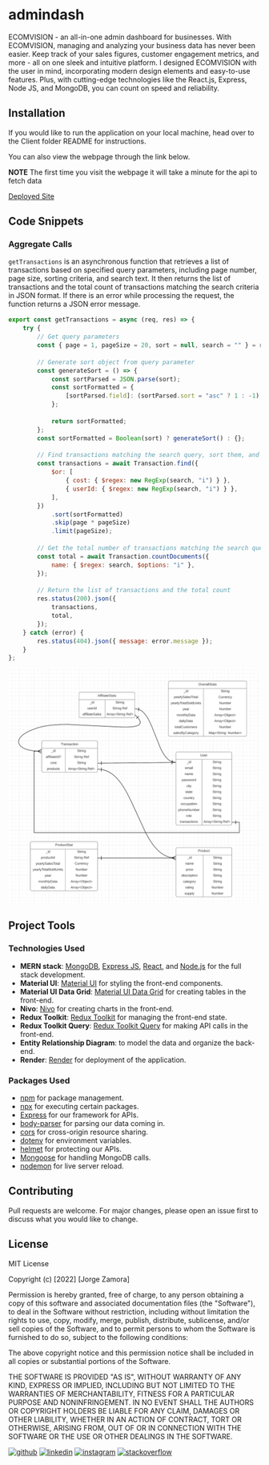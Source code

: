 # admindash
ECOMVISION - an all-in-one admin dashboard for businesses. With ECOMVISION, managing and analyzing your business data has never been easier. Keep track of your sales figures, customer engagement metrics, and more - all on one sleek and intuitive platform. I designed ECOMVISION with the user in mind, incorporating modern design elements and easy-to-use features. Plus, with cutting-edge technologies like the React.js, Express, Node JS, and MongoDB, you can count on speed and reliability.
  

## Installation
If you would like to run the application on your local machine, head over to the Client folder README for instructions.

You can also view the webpage through the link below. 

**NOTE** The first time you visit the webpage it will take a minute for the api to fetch data

[Deployed Site](https://adminclient-nfme.onrender.com)




## Code Snippets

### Aggregate Calls

`getTransactions` is an asynchronous function that retrieves a list of transactions based on specified query parameters, including page number, page size, sorting criteria, and search text. It then returns the list of transactions and the total count of transactions matching the search criteria in JSON format. If there is an error while processing the request, the function returns a JSON error message.

```js
export const getTransactions = async (req, res) => {
    try {
        // Get query parameters
        const { page = 1, pageSize = 20, sort = null, search = "" } = req.query;

        // Generate sort object from query parameter
        const generateSort = () => {
            const sortParsed = JSON.parse(sort);
            const sortFormatted = {
                [sortParsed.field]: (sortParsed.sort = "asc" ? 1 : -1),
            };

            return sortFormatted;
        };
        const sortFormatted = Boolean(sort) ? generateSort() : {};

        // Find transactions matching the search query, sort them, and paginate the results
        const transactions = await Transaction.find({
            $or: [
                { cost: { $regex: new RegExp(search, "i") } },
                { userId: { $regex: new RegExp(search, "i") } },
            ],
        })
            .sort(sortFormatted)
            .skip(page * pageSize)
            .limit(pageSize);

        // Get the total number of transactions matching the search query
        const total = await Transaction.countDocuments({
            name: { $regex: search, $options: "i" },
        });

        // Return the list of transactions and the total count
        res.status(200).json({
            transactions,
            total,
        });
    } catch (error) {
        res.status(404).json({ message: error.message });
    }
};
```



![Data Model](./assets/datamodel.png)




## Project Tools

### Technologies Used

- **MERN stack**: [MongoDB](https://www.mongodb.com/), [Express JS](https://expressjs.com/), [React](https://reactjs.org/), and [Node.js](https://nodejs.org/) for the full stack development.
- **Material UI**: [Material UI](https://mui.com/) for styling the front-end components.
- **Material UI Data Grid**: [Material UI Data Grid](https://mui.com/components/data-grid/) for creating tables in the front-end.
- **Nivo**: [Nivo](https://nivo.rocks/) for creating charts in the front-end.
- **Redux Toolkit**: [Redux Toolkit](https://redux-toolkit.js.org/) for managing the front-end state.
- **Redux Toolkit Query**: [Redux Toolkit Query](https://redux-toolkit.js.org/rtk-query/overview) for making API calls in the front-end.
- **Entity Relationship Diagram**: to model the data and organize the back-end.
- **Render**: [Render](https://render.com/) for deployment of the application.

### Packages Used

- [npm](https://www.npmjs.com/) for package management.
- [npx](https://www.npmjs.com/package/npx) for executing certain packages.
- [Express](https://www.npmjs.com/package/express) for our framework for APIs.
- [body-parser](https://www.npmjs.com/package/body-parser) for parsing our data coming in.
- [cors](https://www.npmjs.com/package/cors) for cross-origin resource sharing.
- [dotenv](https://www.npmjs.com/package/dotenv) for environment variables.
- [helmet](https://www.npmjs.com/package/helmet) for protecting our APIs.
- [Mongoose](https://www.npmjs.com/package/mongoose) for handling MongoDB calls.
- [nodemon](https://www.npmjs.com/package/nodemon) for live server reload.


## Contributing

Pull requests are welcome. For major changes, please open an issue first to discuss what you would like to change.
## License

MIT License

Copyright (c) [2022] [Jorge Zamora]

Permission is hereby granted, free of charge, to any person obtaining a copy
of this software and associated documentation files (the "Software"), to deal
in the Software without restriction, including without limitation the rights
to use, copy, modify, merge, publish, distribute, sublicense, and/or sell
copies of the Software, and to permit persons to whom the Software is
furnished to do so, subject to the following conditions:

The above copyright notice and this permission notice shall be included in all
copies or substantial portions of the Software.

THE SOFTWARE IS PROVIDED "AS IS", WITHOUT WARRANTY OF ANY KIND, EXPRESS OR
IMPLIED, INCLUDING BUT NOT LIMITED TO THE WARRANTIES OF MERCHANTABILITY,
FITNESS FOR A PARTICULAR PURPOSE AND NONINFRINGEMENT. IN NO EVENT SHALL THE
AUTHORS OR COPYRIGHT HOLDERS BE LIABLE FOR ANY CLAIM, DAMAGES OR OTHER
LIABILITY, WHETHER IN AN ACTION OF CONTRACT, TORT OR OTHERWISE, ARISING FROM,
OUT OF OR IN CONNECTION WITH THE SOFTWARE OR THE USE OR OTHER DEALINGS IN THE
SOFTWARE.

[<img src='https://cdn.jsdelivr.net/npm/simple-icons@3.0.1/icons/github.svg' alt='github' height='40'>](https://github.com/jbxamora)  [<img src='https://cdn.jsdelivr.net/npm/simple-icons@3.0.1/icons/linkedin.svg' alt='linkedin' height='40'>](https://www.linkedin.com/in/jorge-zamora-786945250//)  [<img src='https://cdn.jsdelivr.net/npm/simple-icons@3.0.1/icons/instagram.svg' alt='instagram' height='40'>](https://www.instagram.com/jbxamora/)  [<img src='https://cdn.jsdelivr.net/npm/simple-icons@3.0.1/icons/stackoverflow.svg' alt='stackoverflow' height='40'>](https://stackoverflow.com/users/20023706/jbxamora)
